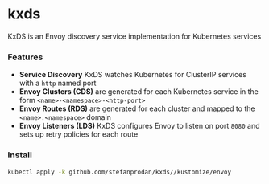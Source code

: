# kxds

KxDS is an Envoy discovery service implementation for Kubernetes services

### Features

* **Service Discovery** KxDS watches Kubernetes for ClusterIP services with a `http` named port
* **Envoy Clusters (CDS)** are generated for each Kubernetes service in the form `<name>-<namespace>-<http-port>`
* **Envoy Routes (RDS)** are generated for each cluster and mapped to the `<name>.<namespace>` domain
* **Envoy Listeners (LDS)** KxDS configures Envoy to listen on port `8080` and sets up retry policies for each route

### Install

```sh
kubectl apply -k github.com/stefanprodan/kxds//kustomize/envoy
```
